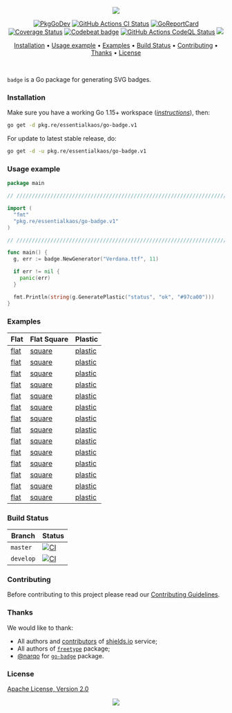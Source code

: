 <p align="center"><a href="#readme"><img src="https://gh.kaos.st/go-badge.svg"/></a></p>

<p align="center">
  <a href="https://kaos.sh/g/go-badge.v1"><img src="https://gh.kaos.st/godoc.svg" alt="PkgGoDev" /></a>
  <a href="https://kaos.sh/w/go-badge/ci"><img src="https://kaos.sh/w/go-badge/ci.svg" alt="GitHub Actions CI Status" /></a>
  <a href="https://kaos.sh/r/go-badge"><img src="https://kaos.sh/r/go-badge.svg" alt="GoReportCard" /></a>
  <a href="https://kaos.sh/c/go-badge"><img src="https://kaos.sh/c/go-badge.svg" alt="Coverage Status" /></a>
  <a href="https://kaos.sh/b/go-badge"><img src="https://kaos.sh/b/0cbded00-9dfb-458b-bdf8-27b2c70ede9b.svg" alt="Codebeat badge" /></a>
  <a href="https://kaos.sh/w/go-badge/codeql"><img src="https://kaos.sh/w/go-badge/codeql.svg" alt="GitHub Actions CodeQL Status" /></a>
  <a href="#license"><img src="https://gh.kaos.st/apache2.svg"></a>
</p>

<p align="center"><a href="#installation">Installation</a> • <a href="#usage-example">Usage example</a> • <a href="#examples">Examples</a> • <a href="#build-status">Build Status</a> • <a href="#contributing">Contributing</a> • <a href="#thanks">Thanks</a> • <a href="#license">License</a></p>

<br/>

`badge` is a Go package for generating SVG badges.

### Installation

Make sure you have a working Go 1.15+ workspace (_[instructions](https://golang.org/doc/install)_), then:

````bash
go get -d pkg.re/essentialkaos/go-badge.v1
````

For update to latest stable release, do:

```bash
go get -d -u pkg.re/essentialkaos/go-badge.v1
```

### Usage example

```go
package main

// ////////////////////////////////////////////////////////////////////////// //

import (
  "fmt"
  "pkg.re/essentialkaos/go-badge.v1"
)

// ////////////////////////////////////////////////////////////////////////// //

func main() {
  g, err := badge.NewGenerator("Verdana.ttf", 11)

  if err != nil {
    panic(err)
  }

  fmt.Println(string(g.GeneratePlastic("status", "ok", "#97ca00")))
}
```

### Examples

| Flat | Flat Square | Plastic |
|------|-------------|---------|
| [flat](.github/images/flat_brightgreen.svg) | [square](.github/images/square_brightgreen.svg) | [plastic](.github/images/plastic_brightgreen.svg) |
| [flat](.github/images/flat_green.svg) | [square](.github/images/square_green.svg) | [plastic](.github/images/plastic_green.svg) |
| [flat](.github/images/flat_yellowgreen.svg) | [square](.github/images/square_yellowgreen.svg) | [plastic](.github/images/plastic_yellowgreen.svg) |
| [flat](.github/images/flat_yellow.svg) | [square](.github/images/square_yellow.svg) | [plastic](.github/images/plastic_yellow.svg) |
| [flat](.github/images/flat_orange.svg) | [square](.github/images/square_orange.svg) | [plastic](.github/images/plastic_orange.svg) |
| [flat](.github/images/flat_red.svg) | [square](.github/images/square_red.svg) | [plastic](.github/images/plastic_red.svg) |
| [flat](.github/images/flat_blue.svg) | [square](.github/images/square_blue.svg) | [plastic](.github/images/plastic_blue.svg) |
| [flat](.github/images/flat_lightgrey.svg) | [square](.github/images/square_lightgrey.svg) | [plastic](.github/images/plastic_lightgrey.svg) |
| [flat](.github/images/flat_success.svg) | [square](.github/images/square_success.svg) | [plastic](.github/images/plastic_success.svg) |
| [flat](.github/images/flat_important.svg) | [square](.github/images/square_important.svg) | [plastic](.github/images/plastic_important.svg) |
| [flat](.github/images/flat_critical.svg) | [square](.github/images/square_critical.svg) | [plastic](.github/images/plastic_critical.svg) |
| [flat](.github/images/flat_informational.svg) | [square](.github/images/square_informational.svg) | [plastic](.github/images/plastic_informational.svg) |
| [flat](.github/images/flat_inactive.svg) | [square](.github/images/square_inactive.svg) | [plastic](.github/images/plastic_inactive.svg) |
| [flat](.github/images/flat_custom.svg) | [square](.github/images/square_custom.svg) | [plastic](.github/images/plastic_custom.svg) |

### Build Status

| Branch | Status |
|--------|----------|
| `master` | [![CI](https://kaos.sh/w/go-badge/ci.svg?branch=master)](https://kaos.sh/w/go-badge/ci?query=branch:master) |
| `develop` | [![CI](https://kaos.sh/w/go-badge/ci.svg?branch=develop)](https://kaos.sh/w/go-badge/ci?query=branch:develop) |

### Contributing

Before contributing to this project please read our [Contributing Guidelines](https://github.com/essentialkaos/contributing-guidelines#contributing-guidelines).

### Thanks

We would like to thank:

* All authors and [contributors](https://github.com/badges/shields/graphs/contributors) of [shields.io](https://shields.io) service;
* All authors of [`freetype`](https://github.com/golang/freetype/blob/master/AUTHORS) package;
* [@narqo](https://github.com/narqo) for [`go-badge`](https://github.com/narqo/go-badge) package.

### License

[Apache License, Version 2.0](http://www.apache.org/licenses/LICENSE-2.0)

<p align="center"><a href="https://essentialkaos.com"><img src="https://gh.kaos.st/ekgh.svg"/></a></p>
